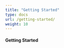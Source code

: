 ```yaml
---
title: "Getting Started"
type: docs
url: /getting-started/
weight: 10
---
```


#### **Getting Started**
